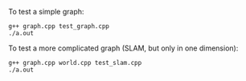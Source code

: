 To test a simple graph:

```
g++ graph.cpp test_graph.cpp
./a.out
```

To test a more complicated graph (SLAM, but only in one dimension):

```
g++ graph.cpp world.cpp test_slam.cpp
./a.out
```
